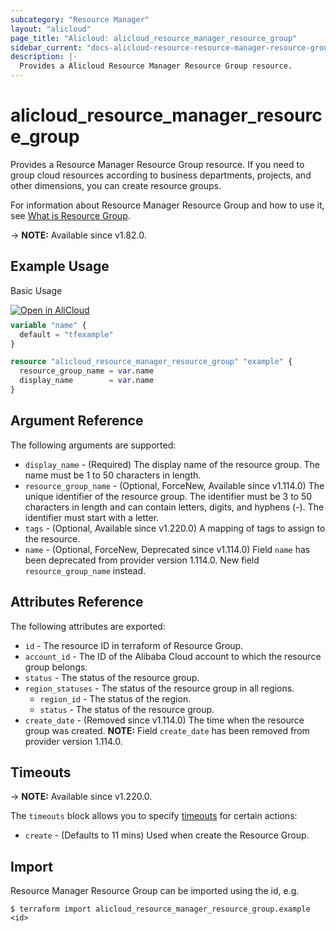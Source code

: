 ```yaml
---
subcategory: "Resource Manager"
layout: "alicloud"
page_title: "Alicloud: alicloud_resource_manager_resource_group"
sidebar_current: "docs-alicloud-resource-resource-manager-resource-group"
description: |-
  Provides a Alicloud Resource Manager Resource Group resource.
---
```


# alicloud_resource_manager_resource_group

Provides a Resource Manager Resource Group resource. If you need to group cloud resources according to business departments, projects, and other dimensions, you can create resource groups.

For information about Resource Manager Resource Group and how to use it, see [What is Resource Group](https://www.alibabacloud.com/help/en/resource-management/developer-reference/api-createresourcegroup).

-> **NOTE:** Available since v1.82.0.

## Example Usage

Basic Usage

<div style="display: block;margin-bottom: 40px;"><div class="oics-button" style="float: right;position: absolute;margin-bottom: 10px;">
  <a href="https://api.aliyun.com/api-tools/terraform?resource=alicloud_resource_manager_resource_group&exampleId=52f254ea-d09b-f7dc-e42f-98de82011ce2bec797e3&activeTab=example&spm=docs.r.resource_manager_resource_group.0.52f254ead0&intl_lang=EN_US" target="_blank">
    <img alt="Open in AliCloud" src="https://img.alicdn.com/imgextra/i1/O1CN01hjjqXv1uYUlY56FyX_!!6000000006049-55-tps-254-36.svg" style="max-height: 44px; max-width: 100%;">
  </a>
</div></div>

```terraform
variable "name" {
  default = "tfexample"
}

resource "alicloud_resource_manager_resource_group" "example" {
  resource_group_name = var.name
  display_name        = var.name
}
```

## Argument Reference

The following arguments are supported:

* `display_name` - (Required) The display name of the resource group. The name must be 1 to 50 characters in length.
* `resource_group_name` - (Optional, ForceNew, Available since v1.114.0) The unique identifier of the resource group. The identifier must be 3 to 50 characters in length and can contain letters, digits, and hyphens (-). The identifier must start with a letter.
* `tags` - (Optional, Available since v1.220.0) A mapping of tags to assign to the resource.
* `name` - (Optional, ForceNew, Deprecated since v1.114.0) Field `name` has been deprecated from provider version 1.114.0. New field `resource_group_name` instead.

## Attributes Reference

The following attributes are exported:

* `id` - The resource ID in terraform of Resource Group.
* `account_id` - The ID of the Alibaba Cloud account to which the resource group belongs.
* `status` - The status of the resource group.
* `region_statuses` - The status of the resource group in all regions.
  * `region_id` - The status of the region.
  * `status` - The status of the resource group.
* `create_date` - (Removed since v1.114.0) The time when the resource group was created. **NOTE:** Field `create_date` has been removed from provider version 1.114.0.

## Timeouts

-> **NOTE:** Available since v1.220.0.

The `timeouts` block allows you to specify [timeouts](https://www.terraform.io/docs/configuration-0-11/resources.html#timeouts) for certain actions:

* `create` - (Defaults to 11 mins) Used when create the Resource Group.

## Import

Resource Manager Resource Group can be imported using the id, e.g.

```shell
$ terraform import alicloud_resource_manager_resource_group.example <id>
```

